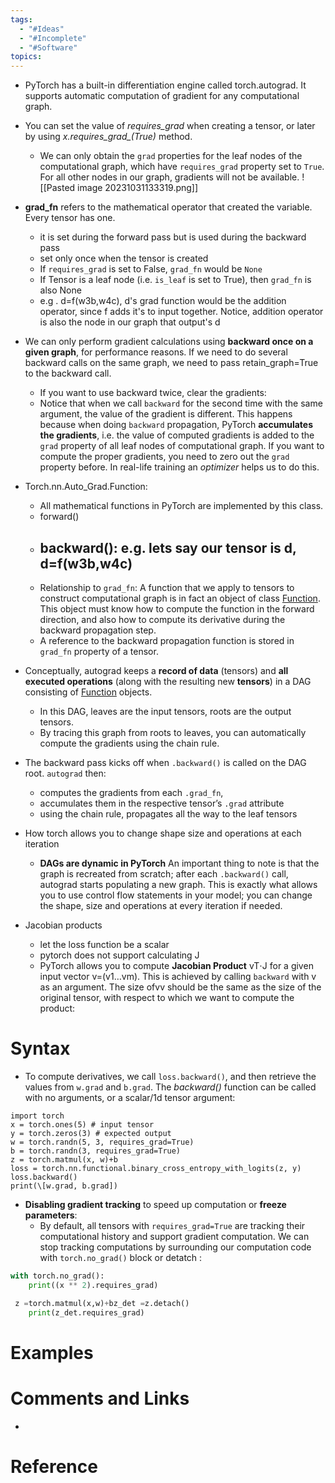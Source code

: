 ```yaml
---
tags:
  - "#Ideas"
  - "#Incomplete"
  - "#Software"
topics:
---
```

- PyTorch has a built-in differentiation engine called torch.autograd. It supports automatic computation of gradient for any computational graph.
- You can set the value of *requires_grad* when creating a tensor, or later by using *x.requires_grad_(True)* method.
	- We can only obtain the `grad` properties for the leaf nodes of the computational graph, which have `requires_grad` property set to `True`. For all other nodes in our graph, gradients will not be available.
    ![[Pasted image 20231031133319.png]]


- **grad_fn** refers to the mathematical operator that created the variable. Every tensor has one.
	- it is set during the forward pass but is used during the backward pass
	- set only once when the tensor is created
	- If `requires_grad` is set to False, `grad_fn` would be `None`
	- If Tensor is a leaf node (i.e. `is_leaf` is set to True), then `grad_fn` is also None
	- e.g . d=f(w3b,w4c), d's grad function would be the addition operator, since f adds it's to input together. Notice, addition operator is also the node in our graph that output's d
- We can only perform gradient calculations using **backward once on a given graph**, for performance reasons. If we need to do several backward calls on the same graph, we need to pass retain_graph=True to the backward call.
	- If you want to use backward twice, clear the gradients:
	- Notice that when we call `backward` for the second time with the same argument, the value of the gradient is different. This happens because when doing `backward` propagation, PyTorch **accumulates the gradients**, i.e. the value of computed gradients is added to the `grad` property of all leaf nodes of computational graph. If you want to compute the proper gradients, you need to zero out the `grad` property before. In real-life training an _optimizer_ helps us to do this.
    
- Torch.nn.Auto_Grad.Function:
	- All mathematical functions in PyTorch are implemented by this class.
	- forward() 
	- backward(): e.g. lets say our tensor is d, d=f(w3b,w4c)
		- 
	- Relationship to `grad_fn`: A function that we apply to tensors to construct computational graph is in fact an object of class [Function](https://pytorch.org/docs/stable/autograd.html#torch.autograd.Function). This object must know how to compute the function in the forward direction, and also how to compute its derivative during the backward propagation step.
    - A reference to the backward propagation function is stored in `grad_fn` property of a tensor.
- Conceptually, autograd keeps a **record of data** (tensors) and **all executed operations** (along with the resulting new **tensors**) in a DAG consisting of [Function](https://pytorch.org/docs/stable/autograd.html#torch.autograd.Function) objects.
    - In this DAG, leaves are the input tensors, roots are the output tensors.
    - By tracing this graph from roots to leaves, you can automatically compute the gradients using the chain rule.
- The backward pass kicks off when `.backward()` is called on the DAG root. `autograd` then:
    - computes the gradients from each `.grad_fn`,
    - accumulates them in the respective tensor’s `.grad` attribute
    - using the chain rule, propagates all the way to the leaf tensors
- How torch allows you to change shape size and operations at each iteration
    - **DAGs are dynamic in PyTorch** An important thing to note is that the graph is recreated from scratch; after each `.backward()` call, autograd starts populating a new graph. This is exactly what allows you to use control flow statements in your model; you can change the shape, size and operations at every iteration if needed.

- Jacobian products
    - let the loss function be a scalar
    - pytorch does not support calculating J
    - PyTorch allows you to compute **Jacobian Product** vT⋅J for a given input vector v=(v1…vm). This is achieved by calling `backward` with v as an argument. The size ofvv should be the same as the size of the original tensor, with respect to which we want to compute the product:
# Syntax

- To compute derivatives, we call `loss.backward()`, and then retrieve the values from `w.grad` and `b.grad`. The *backward()* function can be called with no arguments, or a scalar/1d tensor argument:
```
import torch
x = torch.ones(5) # input tensor 
y = torch.zeros(3) # expected output 
w = torch.randn(5, 3, requires_grad=True) 
b = torch.randn(3, requires_grad=True) 
z = torch.matmul(x, w)+b 
loss = torch.nn.functional.binary_cross_entropy_with_logits(z, y)
loss.backward() 
print(\[w.grad, b.grad])
```
    

- **Disabling gradient tracking** to speed up computation or **freeze parameters**:
    - By default, all tensors with `requires_grad=True` are tracking their computational history and support gradient computation. We can stop tracking computations by surrounding our computation code with `torch.no_grad()` block or detatch :
```python
with torch.no_grad():
    print((x ** 2).requires_grad)

 z =torch.matmul(x,w)+bz_det =z.detach()
    print(z_det.requires_grad)
```
  
# Examples

# Comments and Links
- 
# Reference